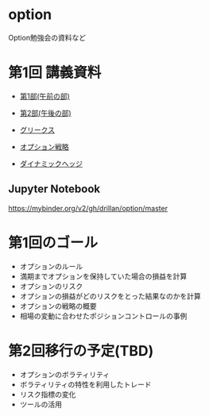 # option
Option勉強会の資料など

# 第1回 講義資料

* [第1部(午前の部)](https://slideship.com/users/@driller/presentations/2018/04/NTVDLfehzjonn8cyTis875/)

* [第2部(午後の部)](https://slideship.com/users/@driller/presentations/2018/04/3NXCMG4kgYQUtgAuxjxW1d/)

* [グリークス](https://github.com/drillan/option/blob/master/Greeks.ipynb)

* [オプション戦略](https://github.com/drillan/option/blob/master/Strategy.ipynb)

* [ダイナミックヘッジ](https://github.com/drillan/option/blob/master/DynamicHedging.ipynb)
## Jupyter Notebook

https://mybinder.org/v2/gh/drillan/option/master

# 第1回のゴール

* オプションのルール
* 満期までオプションを保持していた場合の損益を計算
* オプションのリスク
* オプションの損益がどのリスクをとった結果なのかを計算
* オプションの戦略の概要
* 相場の変動に合わせたポジションコントロールの事例
# 第2回移行の予定(TBD)

* オプションのボラティリティ
* ボラティリティの特性を利用したトレード
* リスク指標の変化
* ツールの活用
